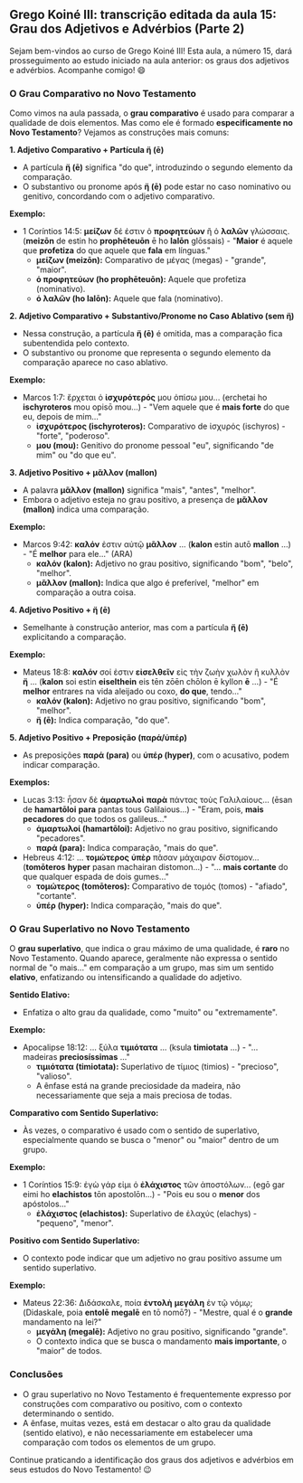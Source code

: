 ## Grego Koiné III: transcrição editada da aula 15: Grau dos Adjetivos e Advérbios (Parte 2)

Sejam bem-vindos ao curso de Grego Koiné III! Esta aula, a número 15, dará prosseguimento ao estudo iniciado na aula anterior: os graus dos adjetivos e advérbios. Acompanhe comigo! 😄

### O Grau Comparativo no Novo Testamento

Como vimos na aula passada, o **grau comparativo** é usado para comparar a qualidade de dois elementos. Mas como ele é formado **especificamente no Novo Testamento**? Vejamos as construções mais comuns:

**1. Adjetivo Comparativo + Partícula ἤ (ē)**

*   A partícula **ἤ (ē)** significa "do que", introduzindo o segundo elemento da comparação.
*   O substantivo ou pronome após **ἤ (ē)** pode estar no caso nominativo ou genitivo, concordando com o adjetivo comparativo.

**Exemplo:**

*   1 Coríntios 14:5: **μείζων** δέ ἐστιν ὁ **προφητεύων** ἢ ὁ **λαλῶν** γλώσσαις. (**meizōn** de estin ho **prophēteuōn** ē ho **lalōn** glōssais) - "**Maior** é aquele que **profetiza** do que aquele que **fala** em línguas."
    *   **μείζων (meizōn):** Comparativo de μέγας (megas) - "grande", "maior".
    *   **ὁ προφητεύων (ho prophēteuōn):**  Aquele que profetiza (nominativo).
    *   **ὁ λαλῶν (ho lalōn):** Aquele que fala (nominativo).

**2. Adjetivo Comparativo + Substantivo/Pronome no Caso Ablativo (sem ἤ)**

*   Nessa construção, a partícula **ἤ (ē)** é omitida, mas a comparação fica subentendida pelo contexto.
*   O substantivo ou pronome que representa o segundo elemento da comparação aparece no caso ablativo.

**Exemplo:**

*   Marcos 1:7: ἔρχεται ὁ **ἰσχυρότερός** μου ὀπίσω μου... (erchetai ho **ischyroteros** mou opisō mou...) - "Vem aquele que é **mais forte** do que eu, depois de mim..."
    *   **ἰσχυρότερος (ischyroteros):** Comparativo de ἰσχυρός (ischyros) - "forte", "poderoso".
    *   **μου (mou):**  Genitivo do pronome pessoal "eu", significando "de mim" ou "do que eu".

**3. Adjetivo Positivo + μᾶλλον (mallon)**

*   A palavra **μᾶλλον (mallon)** significa "mais", "antes", "melhor".
*   Embora o adjetivo esteja no grau positivo, a presença de **μᾶλλον (mallon)** indica uma comparação.

**Exemplo:**

*   Marcos 9:42: **καλόν** ἐστιν αὐτῷ **μᾶλλον** ... (**kalon** estin autō **mallon** ...) - "É **melhor** para ele..." (ARA)
    *   **καλόν (kalon):**  Adjetivo no grau positivo, significando "bom", "belo", "melhor".
    *   **μᾶλλον (mallon):**  Indica que algo é preferível, "melhor" em comparação a outra coisa.

**4. Adjetivo Positivo + ἤ (ē)**

*   Semelhante à construção anterior, mas com a partícula **ἤ (ē)** explicitando a comparação.

**Exemplo:**

*   Mateus 18:8: **καλόν** σοί ἐστιν **εἰσελθεῖν** εἰς τὴν ζωὴν χωλὸν ἢ κυλλὸν **ἤ** ... (**kalon** soi estin **eiselthein** eis tēn zōēn chōlon ē kyllon **ē** ...) -  "É **melhor** entrares na vida aleijado ou coxo, **do que**, tendo..." 
    *   **καλόν (kalon):** Adjetivo no grau positivo, significando "bom", "melhor".
    *   **ἤ (ē):**  Indica comparação, "do que".

**5. Adjetivo Positivo + Preposição (παρά/ὑπέρ)**

*   As preposições **παρά (para)** ou **ὑπέρ (hyper)**, com o acusativo, podem indicar comparação.

**Exemplos:**

*   Lucas 3:13: ἦσαν δὲ **ἁμαρτωλοὶ** **παρὰ** πάντας τοὺς Γαλιλαίους... (ēsan de **hamartōloi** **para** pantas tous Galilaious...) - "Eram, pois, **mais pecadores** do que todos os galileus..."
    *   **ἁμαρτωλοί (hamartōloi):** Adjetivo no grau positivo, significando "pecadores".
    *   **παρά (para):**  Indica comparação, "mais do que".
*   Hebreus 4:12: ... **τομώτερος** **ὑπὲρ** πᾶσαν μάχαιραν δίστομον... (**tomōteros** **hyper** pasan machairan distomon...) -  "... **mais cortante** do que qualquer espada de dois gumes..."
    *   **τομώτερος (tomōteros):** Comparativo de τομός (tomos) - "afiado", "cortante".
    *   **ὑπέρ (hyper):** Indica comparação, "mais do que".

### O Grau Superlativo no Novo Testamento

O **grau superlativo**, que indica o grau máximo de uma qualidade, é **raro** no Novo Testamento. Quando aparece, geralmente não expressa o sentido normal de "o mais..." em comparação a um grupo, mas sim um sentido **elativo**, enfatizando ou intensificando a qualidade do adjetivo.

**Sentido Elativo:**

*   Enfatiza o alto grau da qualidade, como "muito" ou "extremamente".

**Exemplo:**

*   Apocalipse 18:12: ... ξύλα **τιμιότατα** ... (ksula **timiotata** ...) - "... madeiras **preciosíssimas** ..."
    *   **τιμιότατα (timiotata):** Superlativo de τίμιος (timios) - "precioso", "valioso".
    *   A ênfase está na grande preciosidade da madeira, não necessariamente que seja a mais preciosa de todas.

**Comparativo com Sentido Superlativo:**

*   Às vezes, o comparativo é usado com o sentido de superlativo, especialmente quando se busca o "menor" ou "maior" dentro de um grupo.

**Exemplo:**

*   1 Coríntios 15:9: ἐγὼ γάρ εἰμι ὁ **ἐλάχιστος** τῶν ἀποστόλων... (egō gar eimi ho **elachistos** tōn apostolōn...) - "Pois eu sou o **menor** dos apóstolos..."
    *   **ἐλάχιστος (elachistos):** Superlativo de ἐλαχύς (elachys) - "pequeno", "menor".

**Positivo com Sentido Superlativo:**

*   O contexto pode indicar que um adjetivo no grau positivo assume um sentido superlativo.

**Exemplo:**

*   Mateus 22:36: Διδάσκαλε, ποία **ἐντολὴ** **μεγάλη** ἐν τῷ νόμῳ; (Didaskale, poia **entolē** **megalē** en tō nomō?) - "Mestre, qual é o **grande** mandamento na lei?"
    *   **μεγάλη (megalē):** Adjetivo no grau positivo, significando "grande".
    *   O contexto indica que se busca o mandamento **mais importante**, o "maior" de todos.

### Conclusões

*   O grau superlativo no Novo Testamento é frequentemente expresso por construções com comparativo ou positivo, com o contexto determinando o sentido.
*   A ênfase, muitas vezes, está em destacar o alto grau da qualidade (sentido elativo), e não necessariamente em estabelecer uma comparação com todos os elementos de um grupo.

Continue praticando a identificação dos graus dos adjetivos e advérbios em seus estudos do Novo Testamento! 😉
